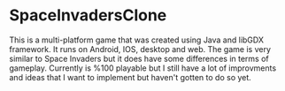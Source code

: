 # SpaceInvadersClone
This is a multi-platform game that was created using Java and libGDX framework. It runs on Android, IOS, desktop and web. The game is very
similar to Space Invaders but it does have some differences in terms of gameplay. Currently is %100 playable but I still have a lot of improvments
and ideas that I want to implement but haven't gotten to do so yet.
